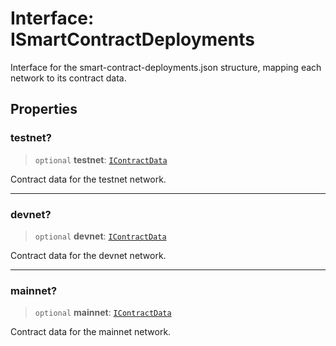 # Interface: ISmartContractDeployments

Interface for the smart-contract-deployments.json structure, mapping each network to its contract data.

## Properties

### testnet?

> `optional` **testnet**: [`IContractData`](IContractData.md)

Contract data for the testnet network.

***

### devnet?

> `optional` **devnet**: [`IContractData`](IContractData.md)

Contract data for the devnet network.

***

### mainnet?

> `optional` **mainnet**: [`IContractData`](IContractData.md)

Contract data for the mainnet network.

